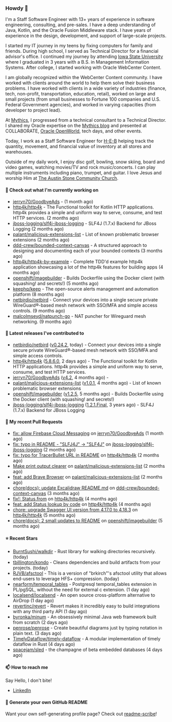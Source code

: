 ### Howdy 👋

I'm a Staff Software Engineer with 13+ years of experience in software engineering, consulting, and pre-sales. I have a deep understanding of Java, Kotlin, and the Oracle Fusion Middleware stack. I have years of experience in the design, development, and support of large-scale projects.

I started my IT journey in my teens by fixing computers for family and friends. During high school, I served as Technical Director for a financial advisor's office. I continued my journey by attending [Iowa State University](iastate.edu) where I graduated in 3 years with a B.S. in Management Information Systems. After college, I started working with Oracle WebCenter Content.

I am globally recognized within the WebCenter Content community. I have worked with clients around the world to help them solve their business problems. I have worked with clients in a wide variety of industries (finance, tech, non-profit, transportation, education, retail), worked on large and small projects (from small businesses to Fortune 100 companies and U.S. Federal Government agencies), and worked in varying capacities (from developer to project lead).

At [Mythics](https://www.mythics.com/), I progressed from a technical consultant to a Technical Director. I shared my Oracle expertise on the [Mythics blog](https://mythics.com/blog/) and presented at COLLABORATE, [Oracle OpenWorld](https://www.oracle.com/cloudworld/), tech days, and other events.

Today, I work as a Staff Software Engineer for [H-E-B](https://digital.heb.com/) helping track the quantity, movement, and financial value of inventory at all stores and warehouses.

Outside of my daily work, I enjoy disc golf, bowling, snow skiing, board and video games, watching movies/TV and rock music/concerts. I can play multiple instruments including piano, trumpet, and guitar. I love Jesus and worship Him at [The Austin Stone Community Church](https://austinstone.org/).

#### 👷 Check out what I'm currently working on

- [jerryn70/GoodbyeAds](https://github.com/jerryn70/GoodbyeAds) -  (1 month ago)
- [http4k/http4k](https://github.com/http4k/http4k) - The Functional toolkit for Kotlin HTTP applications. http4k provides a simple and uniform way to serve, consume, and test HTTP services. (2 months ago)
- [jboss-logging/slf4j-jboss-logging](https://github.com/jboss-logging/slf4j-jboss-logging) - SLF4J (1.7.x) Backend for JBoss Logging (2 months ago)
- [palant/malicious-extensions-list](https://github.com/palant/malicious-extensions-list) - List of known problematic browser extensions (2 months ago)
- [ddd-crew/bounded-context-canvas](https://github.com/ddd-crew/bounded-context-canvas) - A structured approach to designing and documenting each of your bounded contexts (3 months ago)
- [http4k/http4k-by-example](https://github.com/http4k/http4k-by-example) - Complete TDD&#39;d example http4k application showcasing a lot of the http4k features for building apps (4 months ago)
- [openshift/imagebuilder](https://github.com/openshift/imagebuilder) - Builds Dockerfile using the Docker client (with squashing! and secrets!) (5 months ago)
- [keephq/keep](https://github.com/keephq/keep) - The open-source alerts management and automation platform (8 months ago)
- [netbirdio/netbird](https://github.com/netbirdio/netbird) - Connect your devices into a single secure private WireGuard®-based mesh network with SSO/MFA and simple access controls. (9 months ago)
- [malcolmseyd/natpunch-go](https://github.com/malcolmseyd/natpunch-go) - NAT puncher for Wireguard mesh networking. (9 months ago)

#### 🔭 Latest releases I've contributed to

- [netbirdio/netbird](https://github.com/netbirdio/netbird) ([v0.24.2](https://github.com/netbirdio/netbird/releases/tag/v0.24.2), today) - Connect your devices into a single secure private WireGuard®-based mesh network with SSO/MFA and simple access controls.
- [http4k/http4k](https://github.com/http4k/http4k) ([5.8.6.0](https://github.com/http4k/http4k/releases/tag/5.8.6.0), 2 days ago) - The Functional toolkit for Kotlin HTTP applications. http4k provides a simple and uniform way to serve, consume, and test HTTP services.
- [jerryn70/GoodbyeAds](https://github.com/jerryn70/GoodbyeAds) ([v4.2](https://github.com/jerryn70/GoodbyeAds/releases/tag/v4.2), 4 months ago) - 
- [palant/malicious-extensions-list](https://github.com/palant/malicious-extensions-list) ([v1.0.1](https://github.com/palant/malicious-extensions-list/releases/tag/v1.0.1), 4 months ago) - List of known problematic browser extensions
- [openshift/imagebuilder](https://github.com/openshift/imagebuilder) ([v1.2.5](https://github.com/openshift/imagebuilder/releases/tag/v1.2.5), 5 months ago) - Builds Dockerfile using the Docker client (with squashing! and secrets!)
- [jboss-logging/slf4j-jboss-logging](https://github.com/jboss-logging/slf4j-jboss-logging) ([1.2.1.Final](https://github.com/jboss-logging/slf4j-jboss-logging/releases/tag/1.2.1.Final), 3 years ago) - SLF4J (1.7.x) Backend for JBoss Logging

#### 🔨 My recent Pull Requests

- [fix: allow Firebase Cloud Messaging](https://github.com/jerryn70/GoodbyeAds/pull/444) on [jerryn70/GoodbyeAds](https://github.com/jerryn70/GoodbyeAds) (1 month ago)
- [fix: typo in README - &#34;SLFJ4J&#34; -&gt; &#34;SLF4J&#34;](https://github.com/jboss-logging/slf4j-jboss-logging/pull/38) on [jboss-logging/slf4j-jboss-logging](https://github.com/jboss-logging/slf4j-jboss-logging) (2 months ago)
- [fix: typo for TracerBullet URL in README](https://github.com/http4k/http4k/pull/966) on [http4k/http4k](https://github.com/http4k/http4k) (2 months ago)
- [Make print output clearer](https://github.com/palant/malicious-extensions-list/pull/2) on [palant/malicious-extensions-list](https://github.com/palant/malicious-extensions-list) (2 months ago)
- [feat: add Brave Browser](https://github.com/palant/malicious-extensions-list/pull/1) on [palant/malicious-extensions-list](https://github.com/palant/malicious-extensions-list) (2 months ago)
- [chore(docs): update Excalidraw README.md](https://github.com/ddd-crew/bounded-context-canvas/pull/47) on [ddd-crew/bounded-context-canvas](https://github.com/ddd-crew/bounded-context-canvas) (3 months ago)
- [fix!: Status.from](https://github.com/http4k/http4k/pull/920) on [http4k/http4k](https://github.com/http4k/http4k) (4 months ago)
- [feat: add Status lookup by code](https://github.com/http4k/http4k/pull/918) on [http4k/http4k](https://github.com/http4k/http4k) (4 months ago)
- [chore: upgrade Swagger UI version from 4.17.0 to 4.18.3](https://github.com/http4k/http4k/pull/903) on [http4k/http4k](https://github.com/http4k/http4k) (5 months ago)
- [chore(docs): 2 small updates to README](https://github.com/openshift/imagebuilder/pull/253) on [openshift/imagebuilder](https://github.com/openshift/imagebuilder) (5 months ago)

#### ⭐ Recent Stars

- [BurntSushi/walkdir](https://github.com/BurntSushi/walkdir) - Rust library for walking directories recursively. (today)
- [tbillington/kondo](https://github.com/tbillington/kondo) - Cleans dependencies and build artifacts from your projects. (today)
- [RJVB/afsctool](https://github.com/RJVB/afsctool) - This is a version of &#34;brkirch&#34;&#39;s afsctool utility that allows end-users to leverage HFS&#43; compression. (today)
- [nearform/temporal_tables](https://github.com/nearform/temporal_tables) - Postgresql temporal_tables extension in PL/pgSQL, without the need for external c extension. (1 day ago)
- [localsend/localsend](https://github.com/localsend/localsend) - An open source cross-platform alternative to AirDrop (1 day ago)
- [revertinc/revert](https://github.com/revertinc/revert) - Revert makes it incredibly easy to build integrations with any third party API (1 day ago)
- [byronka/minum](https://github.com/byronka/minum) - An obsessively minimal Java web framework built from scratch (2 days ago)
- [penrose/penrose](https://github.com/penrose/penrose) - Create beautiful diagrams just by typing notation in plain text. (3 days ago)
- [TimelyDataflow/timely-dataflow](https://github.com/TimelyDataflow/timely-dataflow) - A modular implementation of timely dataflow in Rust (4 days ago)
- [spacejam/sled](https://github.com/spacejam/sled) - the champagne of beta embedded databases (4 days ago)

#### 📫 How to reach me

Say Hello, I don't bite!

- [LinkedIn](https://www.linkedin.com/in/jonathanhult)

#### 📖 Generate your own GitHub README

Want your own self-generating profile page? Check out [readme-scribe](https://github.com/muesli/readme-scribe)!

